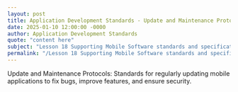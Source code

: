 ```yaml
---
layout: post
title: Application Development Standards - Update and Maintenance Protocols
date: 2025-01-10 12:00:00 -0000
author: Application Development Standards
quote: "content here"
subject: "Lesson 18 Supporting Mobile Software standards and specifications"
permalink: "/Lesson 18 Supporting Mobile Software standards and specifications/Application Development Standards/Application Development Standards - Update and Maintenance Protocols"
---
```


Update and Maintenance Protocols: Standards for regularly updating mobile applications to fix bugs, improve features, and ensure security.
